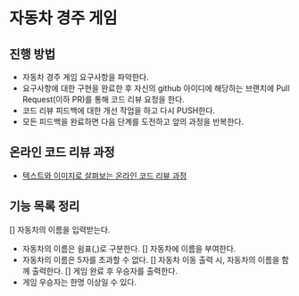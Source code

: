 # 자동차 경주 게임
## 진행 방법
* 자동차 경주 게임 요구사항을 파악한다.
* 요구사항에 대한 구현을 완료한 후 자신의 github 아이디에 해당하는 브랜치에 Pull Request(이하 PR)를 통해 코드 리뷰 요청을 한다.
* 코드 리뷰 피드백에 대한 개선 작업을 하고 다시 PUSH한다.
* 모든 피드백을 완료하면 다음 단계를 도전하고 앞의 과정을 반복한다.

## 온라인 코드 리뷰 과정
* [텍스트와 이미지로 살펴보는 온라인 코드 리뷰 과정](https://github.com/next-step/nextstep-docs/tree/master/codereview)

## 기능 목록 정리

[] 자동차의 이름을 입력받는다.
 - 자동차의 이름은 쉼표(,)로 구분한다.
[] 자동차에 이름을 부여한다.
 - 자동차의 이름은 5자를 초과할 수 없다.
[] 자동차 이동 출력 시, 자동차의 이름을 함께 출력한다.
[] 게임 완료 후 우승자를 출력한다.
 - 게임 우승자는 한명 이상일 수 있다.

